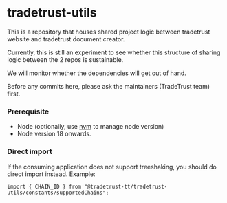 # tradetrust-utils

This is a repository that houses shared project logic between tradetrust website and tradetrust document creator.

Currently, this is still an experiment to see whether this structure of sharing logic between the 2 repos is sustainable.

We will monitor whether the dependencies will get out of hand.

Before any commits here, please ask the maintainers (TradeTrust team) first.

### Prerequisite

- Node (optionally, use [nvm](https://github.com/nvm-sh/nvm) to manage node version)
- Node version 18 onwards.

### Direct import

If the consuming application does not support treeshaking, you should do direct import instead. Example:

```
import { CHAIN_ID } from "@tradetrust-tt/tradetrust-utils/constants/supportedChains";
```
